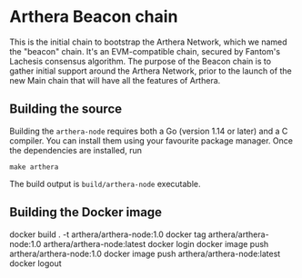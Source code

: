 # Arthera Beacon chain 

This is the initial chain to bootstrap the Arthera Network, which we named the "beacon" chain. It's an EVM-compatible chain, secured by Fantom's Lachesis consensus algorithm.
The purpose of the Beacon chain is to gather initial support around the Arthera Network, prior to the launch of the new Main chain that will have all the features of Arthera. 

## Building the source

Building the `arthera-node` requires both a Go (version 1.14 or later) and a C compiler. You can install
them using your favourite package manager. Once the dependencies are installed, run

```shell
make arthera
```
The build output is ```build/arthera-node``` executable.

## Building the Docker image
docker build . -t arthera/arthera-node:1.0
docker tag arthera/arthera-node:1.0 arthera/arthera-node:latest
docker login
docker image push arthera/arthera-node:1.0
docker image push arthera/arthera-node:latest
docker logout
